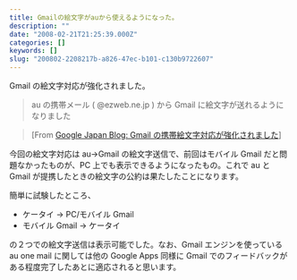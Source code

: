 ```yaml
---
title: Gmailの絵文字がauから使えるようになった。
description: ""
date: "2008-02-21T21:25:39.000Z"
categories: []
keywords: []
slug: "200802-2208217b-a826-47ec-b101-c130b9722607"
---
```


Gmail の絵文字対応が強化されました。

> au の携帯メール ( @ezweb.ne.jp ) から Gmail に絵文字が送れるようになりました

> \[From [Google Japan Blog: Gmail の携帯絵文字対応が強化されました](http://googlejapan.blogspot.com/2008/02/gmail.html)\]

今回の絵文字対応は au→Gmail の絵文字送信で、前回はモバイル Gmail だと問題なかったものが、PC 上でも表示できるようになったもの。これで au と Gmail が提携したときの絵文字の公約は果たしたことになります。

簡単に試験したところ、

- ケータイ → PC/モバイル Gmail
- モバイル Gmail → ケータイ

の２つでの絵文字送信は表示可能でした。なお、Gmail エンジンを使っている au one mail に関しては他の Google Apps 同様に Gmail でのフィードバックがある程度完了したあとに適応されると思います。
